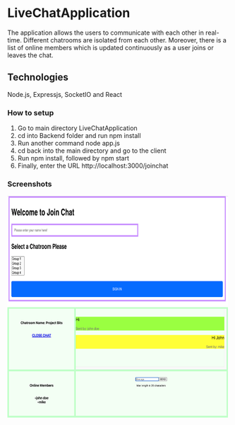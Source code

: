 # LiveChatApplication
The application allows the users to communicate with each other in real-time. Different chatrooms are isolated from each other. 
Moreover, there is a list of online members which is updated continuously as a user joins or leaves the chat.


## Technologies 
Node.js, Expressjs, SocketIO and React

### How to setup

 1. Go to main directory LiveChatApplication
 2. cd into Backend folder and run npm install
 3. Run another command node app.js
 4. cd back into the main directory and go to the client
 5. Run npm install, followed by npm start
 6. Finally, enter the URL http://localhost:3000/joinchat

### Screenshots
<img src="Screenshots/img1.png" width="500px" height="250px">
<img src="Screenshots/img2.png" width="500px" height="250px">